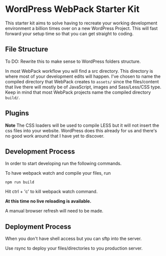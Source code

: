 # WordPress WebPack Starter Kit

This starter kit aims to solve having to recreate your working development environment a billion times over on a 
new WordPress Project. This will fast forward your setup time so that you can get straight to coding.

## File Structure

To DO: Rewrite this to make sense to WordPress folders structure.

In most WebPack workflow you will find a src directory. This directory is where most of your development edits will happen. I've chosen to name the compiled directory that WebPack creates to `assets/` since the files/content that live there will mostly be of JavaScript, images and Sass/Less/CSS type. Keep in mind that most WebPack projects name the compiled directory 
`build/`.

## Plugins

 **Note** The CSS loaders will be used to compile LESS but it will not insert the css files into your website. WordPress does this already for us and there's no good work around that I have yet to discover. 


## Development Process

In order to start developing run the following commands.

To have webpack watch and compile your files, run

```
npm run build
```
Hit ctrl + 'c' to kill webpack watch command.

**At this time no live reloading is available.**

A manual browser refresh will need to be made.

## Deployment Process

 When you don't have shell access but you can sftp into the server.

 Use rsync to deploy your files/directories to you production server. 
